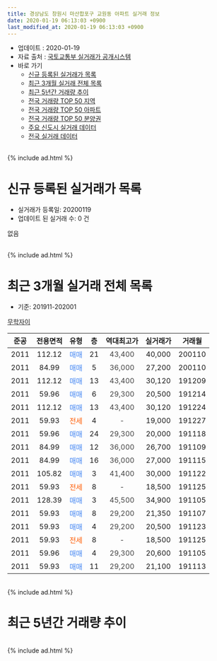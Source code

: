 ```yaml
---
title: 경상남도 창원시 마산합포구 교원동 아파트 실거래 정보
date: 2020-01-19 06:13:03 +0900
last_modified_at: 2020-01-19 06:13:03 +0900
---
```


* 업데이트 : 2020-01-19
* 자료 출처 : [국토교통부 실거래가 공개시스템](http://rt.molit.go.kr)
* 바로 가기
    * [신규 등록된 실거래가 목록](#신규-등록된-실거래가-목록)
    * [최근 3개월 실거래 전체 목록](#최근-3개월-실거래-전체-목록)
    * [최근 5년간 거래량 추이](#최근-5년간-거래량-추이)
    * [전국 거래량 TOP 50 지역](https://apt-info.github.io/apt-trade-info/최근-3개월-전국에서-가장-거래가-많이-발생한-지역)
    * [전국 거래량 TOP 50 아파트](https://apt-info.github.io/apt-trade-info/최근-3개월-전국에서-가장-거래가-많이-발생한-아파트)
    * [전국 거래량 TOP 50 분양권](https://apt-info.github.io/apt-trade-info/최근-3개월-전국에서-가장-거래가-많이-발생한-분양권)
    * [주요 신도시 실거래 데이터](https://apt-info.github.io/apt-trade-info/주요-신도시)
    * [전국 실거래 데이터](https://apt-info.github.io/apt-trade-info/전국)
<br>
{% include ad.html %}
<br>

# 신규 등록된 실거래가 목록
* 실거래가 등록일: 20200119
* 업데이트 된 실거래 수: 0 건

없음

<br>
{% include ad.html %}
<br>

# 최근 3개월 실거래 전체 목록
* 기준: 201911-202001


[무학자이](https://search.naver.com/search.naver?query=%EA%B2%BD%EC%83%81%EB%82%A8%EB%8F%84+%EC%B0%BD%EC%9B%90%EC%8B%9C+%EB%A7%88%EC%82%B0%ED%95%A9%ED%8F%AC%EA%B5%AC+%EA%B5%90%EC%9B%90%EB%8F%99+%EB%AC%B4%ED%95%99%EC%9E%90%EC%9D%B4)

|준공|전용면적|유형|층|역대최고가|실거래가|거래월|
|:---:|:---:|:---:|:---:|:---:|:---:|:---:|
|2011|112.12|<span style="color:#4285f3">매매</span>|21|<span style="color:#444444">43,400</span>|40,000|200110|
|2011|84.99|<span style="color:#4285f3">매매</span>|5|<span style="color:#444444">36,000</span>|27,200|200110|
|2011|112.12|<span style="color:#4285f3">매매</span>|13|<span style="color:#444444">43,400</span>|30,120|191209|
|2011|59.96|<span style="color:#4285f3">매매</span>|6|<span style="color:#444444">29,300</span>|20,500|191214|
|2011|112.12|<span style="color:#4285f3">매매</span>|13|<span style="color:#444444">43,400</span>|30,120|191224|
|2011|59.93|<span style="color:#ff5a00">전세</span>|4|<span style="color:#444444">-</span>|19,000|191227|
|2011|59.96|<span style="color:#4285f3">매매</span>|24|<span style="color:#444444">29,300</span>|20,000|191118|
|2011|84.99|<span style="color:#4285f3">매매</span>|12|<span style="color:#444444">36,000</span>|26,700|191109|
|2011|84.99|<span style="color:#4285f3">매매</span>|16|<span style="color:#444444">36,000</span>|27,000|191115|
|2011|105.82|<span style="color:#4285f3">매매</span>|3|<span style="color:#444444">41,400</span>|30,000|191122|
|2011|59.93|<span style="color:#ff5a00">전세</span>|8|<span style="color:#444444">-</span>|18,500|191125|
|2011|128.39|<span style="color:#4285f3">매매</span>|3|<span style="color:#444444">45,500</span>|34,900|191105|
|2011|59.93|<span style="color:#4285f3">매매</span>|8|<span style="color:#444444">29,200</span>|21,350|191107|
|2011|59.93|<span style="color:#4285f3">매매</span>|4|<span style="color:#444444">29,200</span>|20,500|191123|
|2011|59.93|<span style="color:#ff5a00">전세</span>|8|<span style="color:#444444">-</span>|18,500|191125|
|2011|59.96|<span style="color:#4285f3">매매</span>|4|<span style="color:#444444">29,300</span>|20,600|191105|
|2011|59.93|<span style="color:#4285f3">매매</span>|11|<span style="color:#444444">29,200</span>|21,100|191113|


<br>
{% include ad.html %}
<br>

# 최근 5년간 거래량 추이


<div style="width:100%;">
    <canvas id="deal_progress" height="200"></canvas>
</div>

<script>
new Chart(document.getElementById("deal_progress"), {
    type: 'line',
    data: {
        labels: ['201501','201502','201503','201504','201505','201506','201507','201508','201509','201510','201511','201512','201601','201602','201603','201604','201605','201606','201607','201608','201609','201610','201611','201612','201701','201702','201703','201704','201705','201706','201707','201708','201709','201710','201711','201712','201801','201802','201803','201804','201805','201806','201807','201808','201809','201810','201811','201812','201901','201902','201903','201904','201905','201906','201907','201908','201909','201910','201911','201912','202001'],
        datasets: [{
            label: '매매',
            pointRadius: 1,
            data: [3, 10, 9, 4, 7, 3, 6, 1, 8, 5, 1, 3, 1, 3, 2, 3, 4, 3, 2, 4, 10, 5, 5, 2, 1, 1, 2, 2, 1, 1, 2, 2, 4, 1, 2, 0, 2, 3, 1, 1, 3, 1, 0, 0, 1, 1, 0, 1, 0, 0, 2, 2, 4, 1, 2, 3, 1, 4, 9, 3, 2],
            borderColor: "rgba(255, 201, 14, 1)",
            backgroundColor: "rgba(255, 201, 14, 0.5)",
            fill: false,
            lineTension: 0
        },{
            label: '전월세',
            pointRadius: 1,
            data: [1, 1, 3, 3, 0, 0, 1, 0, 2, 1, 0, 1, 2, 0, 1, 1, 3, 2, 5, 0, 3, 0, 3, 2, 1, 2, 1, 2, 2, 1, 3, 0, 2, 0, 4, 1, 2, 1, 3, 0, 1, 1, 6, 1, 0, 2, 0, 0, 0, 0, 0, 1, 1, 2, 1, 0, 1, 2, 2, 1, 0],
            borderColor: "rgba(0, 141, 185, 1)",
            backgroundColor: "rgba(0, 141, 185, 0.5)",
            fill: false,
            lineTension: 0
        }
        ]
    },
    options: {
        responsive: true,
        title: {
            display: false
        },
        tooltips: {
            mode: 'index',
            intersect: false
        },
        hover: {
            mode: 'nearest',
            intersect: true
        },
        scales: {
            xAxes: [{
                display: true,
                scaleLabel: {
                    display: true,
                    labelString: '년/월'
                }
            }],
            yAxes: [{
                display: true,
                ticks: {
                    suggestedMin: 0,
                },
                scaleLabel: {
                    display: true,
                    labelString: '실거래 수'
                }
            }]
        }
    }
});

</script>


<br>
{% include ad.html %}
<br>

